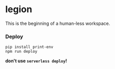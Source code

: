# legion

This is the beginning of a human-less workspace.

### Deploy
```
pip install print-env
npm run deploy
```

**don't use `serverless deploy`!**
